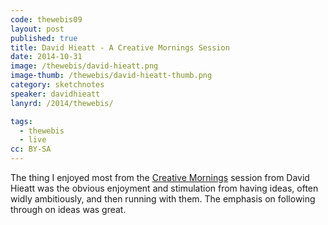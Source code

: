```yaml
---
code: thewebis09
layout: post
published: true
title: David Hieatt - A Creative Mornings Session
date: 2014-10-31
image: /thewebis/david-hieatt.png
image-thumb: /thewebis/david-hieatt-thumb.png
category: sketchnotes
speaker: davidhieatt
lanyrd: /2014/thewebis/

tags:
  - thewebis
  - live
cc: BY-SA
---
```


The thing I enjoyed most from the [Creative Mornings](http://creativemornings.com/cities/cdf) session from David Hieatt was the obvious enjoyment and stimulation from having ideas, often widly ambitiously, and then running with them. The emphasis on following through on ideas was great.
